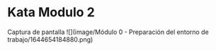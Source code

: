 # Kata Modulo 2
Captura de pantalla 
![](image/Módulo 0 - Preparación del entorno de trabajo/1644654184880.png)
